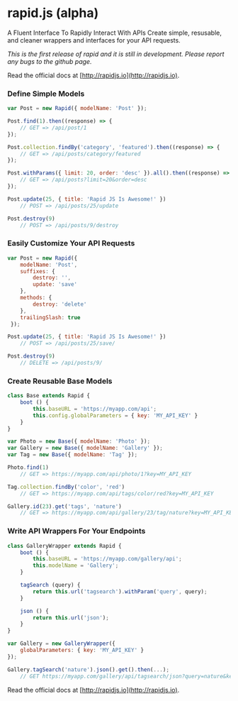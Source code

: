 # rapid.js (alpha)
A Fluent Interface To Rapidly Interact With APIs 
Create simple, resusable, and cleaner wrappers and interfaces for your API requests.

*This is the first release of rapid and it is still in development. Please report any bugs to the github page.*

Read the official docs at [http://rapidjs.io](http://rapidjs.io).

### Define Simple Models
```js
var Post = new Rapid({ modelName: 'Post' });

Post.find(1).then((response) => {
    // GET => /api/post/1
});

Post.collection.findBy('category', 'featured').then((response) => {
    // GET => /api/posts/category/featured
});

Post.withParams({ limit: 20, order: 'desc' }).all().then((response) => {
    // GET => /api/posts?limit=20&order=desc
});

Post.update(25, { title: 'Rapid JS Is Awesome!' })
    // POST => /api/posts/25/update

Post.destroy(9)
    // POST => /api/posts/9/destroy
```

### Easily Customize Your API Requests
```js
var Post = new Rapid({
    modelName: 'Post',
    suffixes: {
        destroy: '',
        update: 'save'
    },
    methods: {
        destroy: 'delete'
    },
    trailingSlash: true
 });

Post.update(25, { title: 'Rapid JS Is Awesome!' })
    // POST => /api/posts/25/save/

Post.destroy(9)
    // DELETE => /api/posts/9/
```

### Create Reusable Base Models
```js
class Base extends Rapid {
    boot () {
        this.baseURL = 'https://myapp.com/api';
        this.config.globalParameters = { key: 'MY_API_KEY' }
    }
}

var Photo = new Base({ modelName: 'Photo' });
var Gallery = new Base({ modelName: 'Gallery' });
var Tag = new Base({ modelName: 'Tag' });

Photo.find(1)
    // GET => https://myapp.com/api/photo/1?key=MY_API_KEY

Tag.collection.findBy('color', 'red')
    // GET => https://myapp.com/api/tags/color/red?key=MY_API_KEY

Gallery.id(23).get('tags', 'nature')
    // GET => https://myapp.com/api/gallery/23/tag/nature?key=MY_API_KEY
```

### Write API Wrappers For Your Endpoints
```js
class GalleryWrapper extends Rapid {
    boot () {
        this.baseURL = 'https://myapp.com/gallery/api';
        this.modelName = 'Gallery';
    }

    tagSearch (query) {
        return this.url('tagsearch').withParam('query', query);
    }

    json () {
        return this.url('json');
    }
}

var Gallery = new GalleryWrapper({
    globalParameters: { key: 'MY_API_KEY' }
});

Gallery.tagSearch('nature').json().get().then(...);
    // GET https://myapp.com/gallery/api/tagsearch/json?query=nature&key=MY_API_KEY
```    

Read the official docs at [http://rapidjs.io](http://rapidjs.io).
